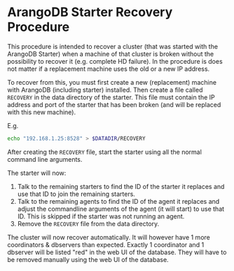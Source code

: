# ArangoDB Starter Recovery Procedure

This procedure is intended to recover a cluster (that was started with the ArangoDB Starter) when a machine
of that cluster is broken without the possibility to recover it (e.g. complete HD failure).
In the procedure is does not matter if a replacement machine uses the old or a new IP address.

To recover from this, you must first create a new (replacement) machine with ArangoDB (including starter) installed.
Then create a file called `RECOVERY` in the data directory of the starter.
This file must contain the IP address and port of the starter that has been broken (and will be replaced with this new machine).

E.g.

```bash
echo "192.168.1.25:8528" > $DATADIR/RECOVERY
```

After creating the `RECOVERY` file, start the starter using all the normal command line arguments.

The starter will now:
1) Talk to the remaining starters to find the ID of the starter it replaces and use that ID to join the remaining starters.
1) Talk to the remaining agents to find the ID of the agent it replaces and adjust the commandline arguments of the agent (it will start) to use that ID.
   This is skipped if the starter was not running an agent.
1) Remove the `RECOVERY` file from the data directory.

The cluster will now recover automatically.
It will however have 1 more coordinators & dbservers than expected.
Exactly 1 coordinator and 1 dbserver will be listed "red" in the web UI of the database.
They will have to be removed manually using the web UI of the database.
